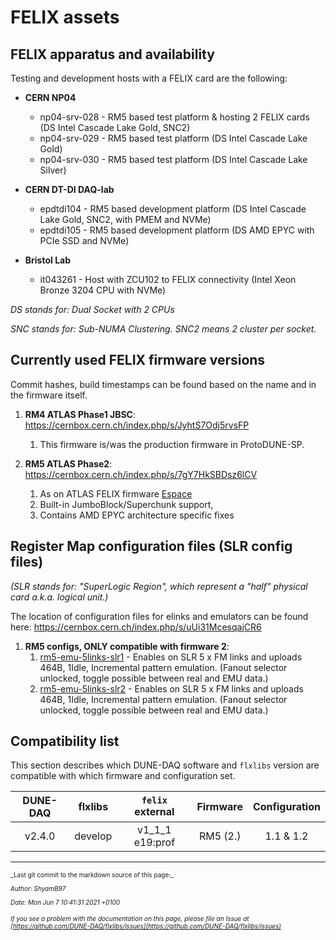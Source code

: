 # FELIX assets
## FELIX apparatus and availability
Testing and development hosts with a FELIX card are the following:

* **CERN NP04**
    * np04-srv-028 - RM5 based test platform & hosting 2 FELIX cards (DS Intel Cascade Lake Gold, SNC2)
    * np04-srv-029 - RM5 based test platform (DS Intel Cascade Lake Gold) 
    * np04-srv-030 - RM5 based test platform (DS Intel Cascade Lake Silver)


* **CERN DT-DI DAQ-lab**
    * epdtdi104 - RM5 based development platform (DS Intel Cascade Lake Gold, SNC2, with PMEM and NVMe)
    * epdtdi105 - RM5 based development platform (DS AMD EPYC with PCIe SSD and NVMe)


* **Bristol Lab**
    * it043261 - Host with ZCU102 to FELIX connectivity (Intel Xeon Bronze 3204 CPU with NVMe)

_DS stands for: Dual Socket with 2 CPUs_

_SNC stands for: Sub-NUMA Clustering. SNC2 means 2 cluster per socket._

<a name="firmware_versions"></a>
## Currently used FELIX firmware versions
Commit hashes, build timestamps can be found based on the name and in the firmware itself.



1. **RM4 ATLAS Phase1 JBSC**: https://cernbox.cern.ch/index.php/s/JyhtS7Odj5rvsFP
    1. This firmware is/was the production firmware in ProtoDUNE-SP.


2. **RM5 ATLAS Phase2**: https://cernbox.cern.ch/index.php/s/7gY7HkSBDsz6lCV 
    1. As on ATLAS FELIX firmware [Espace](https://espace.cern.ch/ATLAS-FELIX/Shared%20Documents/Bitfiles_development/FLX712_FULLMODE_24CH_CLKSELECT_GIT_phase2-FLX-1368_PEXInitForEPYC_rm-5.0_1070_201113_11_29.tar.gz) 
    2. Built-in JumboBlock/Superchunk support,
    3. Contains AMD EPYC architecture specific fixes

## Register Map configuration files (SLR config files)
_(SLR stands for: "SuperLogic Region", which represent a "half" physical card a.k.a. logical unit.)_

The location of configuration files for elinks and emulators can be found here: https://cernbox.cern.ch/index.php/s/uUi31McesqajCR6



1. **RM5 configs, ONLY compatible with firmware 2**:
    1. [rm5-emu-5links-slr1](https://cernbox.cern.ch/index.php/s/o1u6HLtpS6yC0OZ/download) - Enables on SLR 5 x FM links and uploads 464B, 1Idle, Incremental pattern emulation. (Fanout selector unlocked, toggle possible between real and EMU data.)
    2. [rm5-emu-5links-slr2](https://cernbox.cern.ch/index.php/s/tUSn0gjehHfvca7/download) - Enables on SLR 5 x FM links and uploads 464B, 1Idle, Incremental pattern emulation. (Fanout selector unlocked, toggle possible between real and EMU data.)

<a name="compatibility_list"></a>
## Compatibility list
This section describes which DUNE-DAQ software and `flxlibs` version are compatible with which firmware and configuration set.

   | DUNE-DAQ      | flxlibs       | `felix` external | Firmware     | Configuration |
   |:-------------:|:-------------:|:----------------:|:------------:|:-------------:|
   |  v2.4.0       | develop       | v1_1_1 e19:prof  | RM5 (2.)     | 1.1 & 1.2     |


-----

<font size="1">
_Last git commit to the markdown source of this page:_


_Author: ShyamB97_

_Date: Mon Jun 7 10:41:31 2021 +0100_

_If you see a problem with the documentation on this page, please file an Issue at [https://github.com/DUNE-DAQ/flxlibs/issues](https://github.com/DUNE-DAQ/flxlibs/issues)_
</font>
